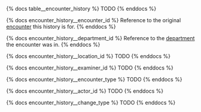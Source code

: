 {% docs table__encounter_history %}
TODO
{% enddocs %}

{% docs encounter_history__encounter_id %}
Reference to the original [encounter](#!/source/source.tamanu.tamanu.encounters) this history is for.
{% enddocs %}

{% docs encounter_history__department_id %}
Reference to the [department](#!/source/source.tamanu.tamanu.departments) the encounter was in.
{% enddocs %}

{% docs encounter_history__location_id %}
TODO
{% enddocs %}

{% docs encounter_history__examiner_id %}
TODO
{% enddocs %}

{% docs encounter_history__encounter_type %}
TODO
{% enddocs %}

{% docs encounter_history__actor_id %}
TODO
{% enddocs %}

{% docs encounter_history__change_type %}
TODO
{% enddocs %}
